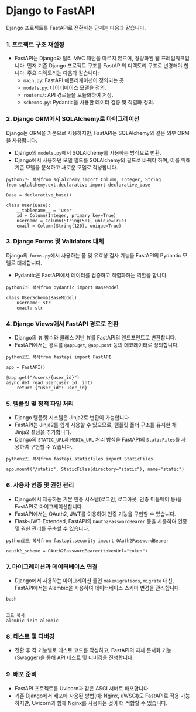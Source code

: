 # Django to FastAPI



Django 프로젝트를 FastAPI로 전환하는 단계는 다음과 같습니다.

### 1. **프로젝트 구조 재설정**

- FastAPI는 Django와 달리 MVC 패턴을 따르지 않으며, 경량화된 웹 프레임워크입니다. 먼저 기존 Django 프로젝트 구조를 FastAPI의 디렉토리 구조로 변경해야 합니다. 주요 디렉토리는 다음과 같습니다:
  - `main.py`: FastAPI 애플리케이션이 정의되는 곳.
  - `models.py`: 데이터베이스 모델을 정의.
  - `routers/`: API 경로들을 모듈화하여 저장.
  - `schemas.py`: Pydantic을 사용한 데이터 검증 및 직렬화 정의.

### 2. **Django ORM에서 SQLAlchemy로 마이그레이션**

Django는 ORM을 기본으로 사용하지만, FastAPI는 SQLAlchemy와 같은 외부 ORM을 사용합니다.

- Django의 `models.py`에서 SQLAlchemy를 사용하는 방식으로 변환.
- Django에서 사용하던 모델 필드를 SQLAlchemy의 필드로 바꿔야 하며, 이를 위해 기존 모델을 분석하고 새로운 모델로 작성합니다.

```
python코드 복사from sqlalchemy import Column, Integer, String
from sqlalchemy.ext.declarative import declarative_base

Base = declarative_base()

class User(Base):
    __tablename__ = 'user'
    id = Column(Integer, primary_key=True)
    username = Column(String(50), unique=True)
    email = Column(String(120), unique=True)
```

### 3. **Django Forms 및 Validators 대체**

Django의 `forms.py`에서 사용하는 폼 및 유효성 검사 기능을 FastAPI의 Pydantic 모델로 대체합니다.

- Pydantic은 FastAPI에서 데이터를 검증하고 직렬화하는 역할을 합니다.

```
python코드 복사from pydantic import BaseModel

class UserSchema(BaseModel):
    username: str
    email: str
```

### 4. **Django Views에서 FastAPI 경로로 전환**

- Django의 뷰 함수와 클래스 기반 뷰를 FastAPI의 엔드포인트로 변환합니다.
- FastAPI에서는 경로를 `@app.get`, `@app.post` 등의 데코레이터로 정의합니다.

```
python코드 복사from fastapi import FastAPI

app = FastAPI()

@app.get("/users/{user_id}")
async def read_user(user_id: int):
    return {"user_id": user_id}
```

### 5. **템플릿 및 정적 파일 처리**

- Django 템플릿 시스템은 Jinja2로 변환이 가능합니다.
- FastAPI는 Jinja2를 쉽게 사용할 수 있으므로, 템플릿 폴더 구조를 유지한 채 Jinja2 설정을 추가합니다.
- Django의 `STATIC_URL`과 `MEDIA_URL` 처리 방식을 FastAPI의 `StaticFiles`를 사용하여 구현할 수 있습니다.

```
python코드 복사from fastapi.staticfiles import StaticFiles

app.mount("/static", StaticFiles(directory="static"), name="static")
```

### 6. **사용자 인증 및 권한 관리**

- Django에서 제공하는 기본 인증 시스템(로그인, 로그아웃, 인증 미들웨어 등)을 FastAPI로 마이그레이션합니다.
- FastAPI에서는 OAuth2, JWT를 이용하여 인증 기능을 구현할 수 있습니다.
- Flask-JWT-Extended, FastAPI의 `OAuth2PasswordBearer` 등을 사용하여 인증 및 권한 관리를 구축할 수 있습니다.

```
python코드 복사from fastapi.security import OAuth2PasswordBearer

oauth2_scheme = OAuth2PasswordBearer(tokenUrl="token")
```

### 7. **마이그레이션과 데이터베이스 연결**

- Django에서 사용하는 마이그레이션 툴인 `makemigrations`, `migrate` 대신, FastAPI에서는 Alembic을 사용하여 데이터베이스 스키마 변경을 관리합니다.

```
bash


코드 복사
alembic init alembic
```

### 8. **테스트 및 디버깅**

- 전환 후 각 기능별로 테스트 코드를 작성하고, FastAPI의 자체 문서화 기능(Swagger)을 통해 API 테스트 및 디버깅을 진행합니다.

### 9. **배포 준비**

- FastAPI 프로젝트를 Uvicorn과 같은 ASGI 서버로 배포합니다.
- 기존 Django에서 배포에 사용된 방법(예: Nginx, uWSGI)도 FastAPI로 적용 가능하지만, Uvicorn과 함께 Nginx를 사용하는 것이 더 적합할 수 있습니다.